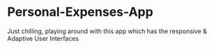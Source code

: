 # Personal-Expenses-App
Just chilling, playing around with this app which has the responsive &amp; Adaptive User Interfaces
